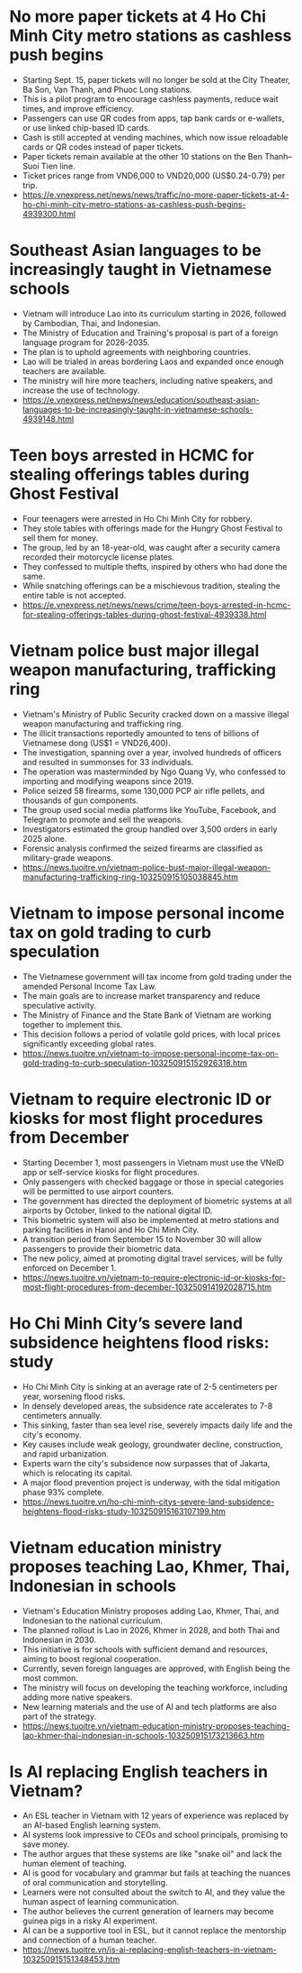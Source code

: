 
# No more paper tickets at 4 Ho Chi Minh City metro stations as cashless push begins
* Starting Sept. 15, paper tickets will no longer be sold at the City Theater, Ba Son, Van Thanh, and Phuoc Long stations.
* This is a pilot program to encourage cashless payments, reduce wait times, and improve efficiency.
* Passengers can use QR codes from apps, tap bank cards or e-wallets, or use linked chip-based ID cards.
* Cash is still accepted at vending machines, which now issue reloadable cards or QR codes instead of paper tickets.
* Paper tickets remain available at the other 10 stations on the Ben Thanh–Suoi Tien line.
* Ticket prices range from VND6,000 to VND20,000 (US$0.24-0.79) per trip.
* https://e.vnexpress.net/news/news/traffic/no-more-paper-tickets-at-4-ho-chi-minh-city-metro-stations-as-cashless-push-begins-4939300.html

# Southeast Asian languages to be increasingly taught in Vietnamese schools
* Vietnam will introduce Lao into its curriculum starting in 2026, followed by Cambodian, Thai, and Indonesian.
* The Ministry of Education and Training's proposal is part of a foreign language program for 2026-2035.
* The plan is to uphold agreements with neighboring countries.
* Lao will be trialed in areas bordering Laos and expanded once enough teachers are available.
* The ministry will hire more teachers, including native speakers, and increase the use of technology.
* https://e.vnexpress.net/news/news/education/southeast-asian-languages-to-be-increasingly-taught-in-vietnamese-schools-4939148.html

# Teen boys arrested in HCMC for stealing offerings tables during Ghost Festival
* Four teenagers were arrested in Ho Chi Minh City for robbery.
* They stole tables with offerings made for the Hungry Ghost Festival to sell them for money.
* The group, led by an 18-year-old, was caught after a security camera recorded their motorcycle license plates.
* They confessed to multiple thefts, inspired by others who had done the same.
* While snatching offerings can be a mischievous tradition, stealing the entire table is not accepted.
* https://e.vnexpress.net/news/news/crime/teen-boys-arrested-in-hcmc-for-stealing-offerings-tables-during-ghost-festival-4939338.html

# Vietnam police bust major illegal weapon manufacturing, trafficking ring
* Vietnam's Ministry of Public Security cracked down on a massive illegal weapon manufacturing and trafficking ring.
* The illicit transactions reportedly amounted to tens of billions of Vietnamese dong (US$1 = VND26,400).
* The investigation, spanning over a year, involved hundreds of officers and resulted in summonses for 33 individuals.
* The operation was masterminded by Ngo Quang Vy, who confessed to importing and modifying weapons since 2019.
* Police seized 58 firearms, some 130,000 PCP air rifle pellets, and thousands of gun components.
* The group used social media platforms like YouTube, Facebook, and Telegram to promote and sell the weapons.
* Investigators estimated the group handled over 3,500 orders in early 2025 alone.
* Forensic analysis confirmed the seized firearms are classified as military-grade weapons.
* https://news.tuoitre.vn/vietnam-police-bust-major-illegal-weapon-manufacturing-trafficking-ring-103250915105038845.htm

# Vietnam to impose personal income tax on gold trading to curb speculation
* The Vietnamese government will tax income from gold trading under the amended Personal Income Tax Law.
* The main goals are to increase market transparency and reduce speculative activity.
* The Ministry of Finance and the State Bank of Vietnam are working together to implement this.
* This decision follows a period of volatile gold prices, with local prices significantly exceeding global rates.
* https://news.tuoitre.vn/vietnam-to-impose-personal-income-tax-on-gold-trading-to-curb-speculation-103250915152926318.htm

# Vietnam to require electronic ID or kiosks for most flight procedures from December
* Starting December 1, most passengers in Vietnam must use the VNeID app or self-service kiosks for flight procedures.
* Only passengers with checked baggage or those in special categories will be permitted to use airport counters.
* The government has directed the deployment of biometric systems at all airports by October, linked to the national digital ID.
* This biometric system will also be implemented at metro stations and parking facilities in Hanoi and Ho Chi Minh City.
* A transition period from September 15 to November 30 will allow passengers to provide their biometric data.
* The new policy, aimed at promoting digital travel services, will be fully enforced on December 1.
* https://news.tuoitre.vn/vietnam-to-require-electronic-id-or-kiosks-for-most-flight-procedures-from-december-103250914192028715.htm

# Ho Chi Minh City’s severe land subsidence heightens flood risks: study
* Ho Chi Minh City is sinking at an average rate of 2-5 centimeters per year, worsening flood risks.
* In densely developed areas, the subsidence rate accelerates to 7-8 centimeters annually.
* This sinking, faster than sea level rise, severely impacts daily life and the city's economy.
* Key causes include weak geology, groundwater decline, construction, and rapid urbanization.
* Experts warn the city's subsidence now surpasses that of Jakarta, which is relocating its capital.
* A major flood prevention project is underway, with the tidal mitigation phase 93% complete.
* https://news.tuoitre.vn/ho-chi-minh-citys-severe-land-subsidence-heightens-flood-risks-study-103250915163107199.htm

# Vietnam education ministry proposes teaching Lao, Khmer, Thai, Indonesian in schools
* Vietnam's Education Ministry proposes adding Lao, Khmer, Thai, and Indonesian to the national curriculum.
* The planned rollout is Lao in 2026, Khmer in 2028, and both Thai and Indonesian in 2030.
* This initiative is for schools with sufficient demand and resources, aiming to boost regional cooperation.
* Currently, seven foreign languages are approved, with English being the most common.
* The ministry will focus on developing the teaching workforce, including adding more native speakers.
* New learning materials and the use of AI and tech platforms are also part of the strategy.
* https://news.tuoitre.vn/vietnam-education-ministry-proposes-teaching-lao-khmer-thai-indonesian-in-schools-103250915173213663.htm


# Is AI replacing English teachers in Vietnam?
* An ESL teacher in Vietnam with 12 years of experience was replaced by an AI-based English learning system.
* AI systems look impressive to CEOs and school principals, promising to save money.
* The author argues that these systems are like "snake oil" and lack the human element of teaching.
* AI is good for vocabulary and grammar but fails at teaching the nuances of oral communication and storytelling.
* Learners were not consulted about the switch to AI, and they value the human aspect of learning communication.
* The author believes the current generation of learners may become guinea pigs in a risky AI experiment.
* AI can be a supportive tool in ESL, but it cannot replace the mentorship and connection of a human teacher.
* https://news.tuoitre.vn/is-ai-replacing-english-teachers-in-vietnam-103250915151348453.htm
